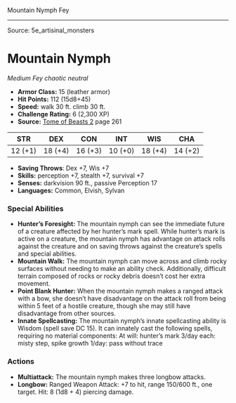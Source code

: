 <MonsterName/>Mountain Nymph</MonsterName>
<CreatureType/>Fey</CreatureType>



---

Source: 5e_artisinal_monsters

# Mountain Nymph

*Medium* *Fey* *chaotic neutral*

- **Armor Class:** 15 (leather armor)
- **Hit Points:** 112 (15d8+45)
- **Speed:** walk 30 ft. climb 30 ft.
- **Challenge Rating:** 6 (2,300 XP)
- **Source:** [Tome of Beasts 2](https://koboldpress.com/kpstore/product/tome-of-beasts-2-for-5th-edition) page 261

| STR | DEX | CON | INT | WIS | CHA |
| --- | --- | --- | --- | --- | --- |
| 12 (+1) | 18 (+4) | 16 (+3) | 10 (+0) | 18 (+4) | 14 (+2) |

- **Saving Throws**: Dex +7, Wis +7
- **Skills:** perception +7, stealth +7, survival +7
- **Senses:** darkvision 90 ft., passive Perception 17
- **Languages:** Common, Elvish, Sylvan

### Special Abilities

- **Hunter’s Foresight:** The mountain nymph can see the immediate future of a creature affected by her hunter’s mark spell. While hunter’s mark is active on a creature, the mountain nymph has advantage on attack rolls against the creature and on saving throws against the creature’s spells and special abilities.
- **Mountain Walk:** The mountain nymph can move across and climb rocky surfaces without needing to make an ability check. Additionally, difficult terrain composed of rocks or rocky debris doesn’t cost her extra movement.
- **Point Blank Hunter:** When the mountain nymph makes a ranged attack with a bow, she doesn’t have disadvantage on the attack roll from being within 5 feet of a hostile creature, though she may still have disadvantage from other sources.
- **Innate Spellcasting:** The mountain nymph’s innate spellcasting ability is Wisdom (spell save DC 15). It can innately cast the following spells, requiring no material components:
At will: hunter’s mark
3/day each: misty step, spike growth
1/day: pass without trace

### Actions

- **Multiattack:** The mountain nymph makes three longbow attacks.
- **Longbow:** Ranged Weapon Attack: +7 to hit, range 150/600 ft., one target. Hit: 8 (1d8 + 4) piercing damage.




